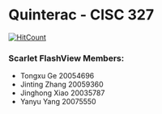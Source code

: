 # Quinterac - CISC 327
[![HitCount](http://hits.dwyl.io/AM-Kitty/Quinterac.svg)](http://hits.dwyl.io/AM-Kitty/Quinterac)
### Scarlet FlashView Members:
* Tongxu Ge 20054696
* Jinting Zhang 20059360
* Jinghong Xiao 20035787
* Yanyu Yang 20075550
        
